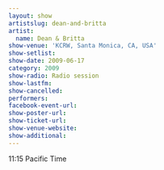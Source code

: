 ```yaml
---
layout: show
artistslug: dean-and-britta
artist:
  name: Dean & Britta
show-venue: 'KCRW, Santa Monica, CA, USA'
show-setlist: 
show-date: 2009-06-17
category: 2009
show-radio: Radio session
show-lastfm: 
show-cancelled: 
performers: 
facebook-event-url: 
show-poster-url: 
show-ticket-url: 
show-venue-website: 
show-additional: 
---
```


11:15 Pacific Time
